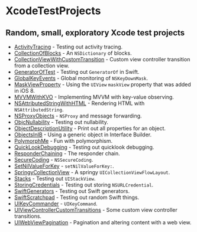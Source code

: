 # XcodeTestProjects

## Random, small, exploratory Xcode test projects

- [ActivityTracing](ActivityTracing) - Testing out activity tracing.
- [CollectionOfBlocks](CollectionOfBlocks) - An `NSDictionary` of blocks.
- [CollectionViewWithCustomTransition](CollectionViewWithCustomTransition) - Custom view controller transition from a collection view.
- [GeneratorOfTest](GeneratorOfTest) - Testing out `GeneratorOf` in Swift.
- [GlobalKeyEvents](GlobalKeyEvents) - Global monitoring of `NSKeyDownMask`.
- [MaskViewProperty](MaskViewProperty) - Using the `UIView` `maskView` property that was added in iOS 8.
- [MVVMWithKVO](MVVMWithKVO) - Implementing MVVM with key-value observing.
- [NSAttributedStringWithHTML](NSAttributedStringWithHTML) - Rendering HTML with `NSAttributedString`.
- [NSProxyObjects](NSProxyObjects) - `NSProxy` and message forwarding.
- [ObjcNullability](ObjcNullability) - Testing out nullability.
- [ObjectDescriptionUtility](ObjectDescriptionUtility) - Print out all properties for an object.
- [ObjectsInIB](ObjectsInIB) - Using a generic object in Interface Builder.
- [PolymorphMe](PolymorphMe) - Fun with polymorphism.
- [QuickLookDebugging](QuickLookDebugging) - Testing out quicklook debugging.
- [ResponderChaining](ResponderChaining) - The responder chain.
- [SecureCoding](SecureCoding) - `NSSecureCoding`.
- [SetNilValueForKey](SetNilValueForKey) - `setNilValueForKey:`.
- [SpringyCollectionView](SpringyCollectionView) - A springy `UICollectionViewFlowLayout`.
- [Stacks](Stacks) - Testing out `UIStackView`.
- [StoringCredentials](StoringCredentials) - Testing out storing `NSURLCredential`.
- [SwiftGenerators](SwiftGenerators) - Testing out Swift generators.
- [SwiftScratchpad](SwiftScratchpad) - Testing out random Swift things.
- [UIKeyCommander](UIKeyCommander) - `UIKeyCommand`.
- [UIViewControllerCustomTransitions](UIViewControllerCustomTransitions) - Some custom view controller transitions.
- [UIWebViewPagination](UIWebViewPagination) - Pagination and altering content with a web view.
